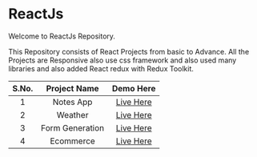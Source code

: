 # ReactJs
Welcome to ReactJs Repository. 

This Repository consists of React Projects from basic to Advance. All the Projects are Responsive also use css framework and also used many libraries and also added React redux with Redux Toolkit.

| S.No.  | Project Name  | Demo Here  | 
|:-:|:-:|:-:|
|1  |  Notes App | <a href="https://customnotesapp.netlify.app/" rel="noopener noreferrer" target="_blank">Live Here</a>  |
|2  |  Weather | <a href="https://meet2960.github.io/HTML-CSS/Restro-Cafe" rel="noopener noreferrer" target="_blank">Live Here</a>  |
|3  |  Form Generation | <a href="https://meet2960.github.io/HTML-CSS/Max-Life" rel="noopener noreferrer" target="_blank">Live Here</a>  |
|4  |  Ecommerce | <a href="https://meet2960.github.io/HTML-CSS/Leibrez" rel="noopener noreferrer" target="_blank">Live Here</a>  |
